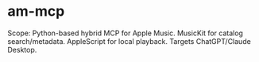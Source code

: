 # am-mcp

Scope: Python-based hybrid MCP for Apple Music. MusicKit for catalog search/metadata. AppleScript for local playback. Targets ChatGPT/Claude Desktop.

